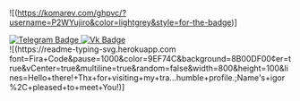 ![(https://komarev.com/ghpvc/?username=P2WYujiro&color=lightgrey&style=for-the-badge)]
<div id="header" align="left">
<div id="badges">
  <a href="https://t.me/P2WYujiro"">
    <img src="https://img.shields.io/badge/Telegram-blue?style=for-the-badge&logo=telegram&logoColor=white" alt="Telegram Badge"/>
  </a>
  <a href="https://vk.com/p2wyujiro">
    <img src="https://img.shields.io/badge/Вконтакте-blue?style=for-the-badge&logo=vk&logoColor=white" alt="Vk Badge"/>
  </a>
</div>
![(https://readme-typing-svg.herokuapp.com
font=Fira+Code&pause=1000&color=9EF74C&background=8B00DF00&center=true&vCenter=true&multiline=true&random=false&width=800&height=100&lines=Hello+there!+Thx+for+visiting+my+tra...humble+profile.;Name's+igor%2C+pleased+to+meet+You!)]
